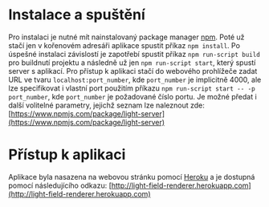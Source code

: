 # Instalace a spuštění
Pro instalaci je nutné mít nainstalovaný package manager [npm](https://www.npmjs.com). Poté už stačí jen v kořenovém adresáři aplikace spustit příkaz `npm install`. Po úspešné instalaci závislostí je zapotřebí spustit příkaz `npm run-script build` pro buildnutí projektu a následně už jen `npm run-script start`, který spustí server s aplikací. Pro přístup k aplikaci stačí do webového prohlížeče zadat URL ve tvaru `localhost:port_number`, kde `port_number` je implicitně 4000, ale lze specifikovat i vlastní port použitím příkazu `npm run-script start -- -p port_number`, kde `port_number` je požadované číslo portu. Je možné předat i další volitelné parametry, jejichž seznam lze naleznout zde: [https://www.npmjs.com/package/light-server](https://www.npmjs.com/package/light-server)

# Přístup k aplikaci
Aplikace byla nasazena na webovou stránku pomocí [Heroku](https://dashboard.heroku.com/apps) a je dostupná pomocí následujícího odkazu: [http://light-field-renderer.herokuapp.com](http://light-field-renderer.herokuapp.com)